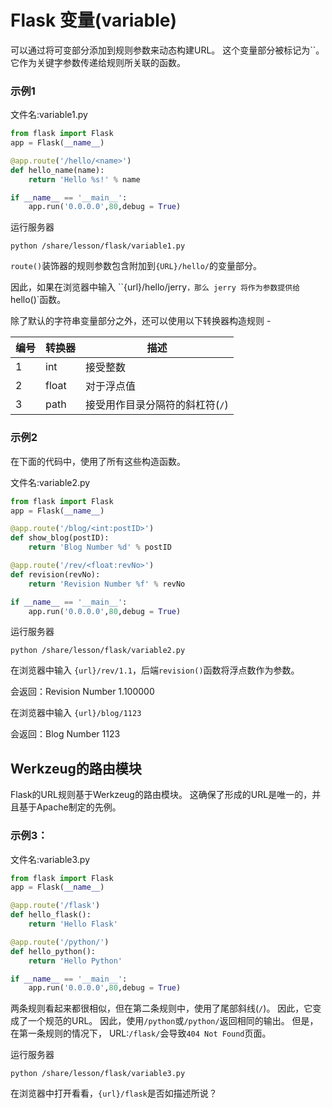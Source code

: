 # Flask 变量(variable)

可以通过将可变部分添加到规则参数来动态构建URL。 这个变量部分被标记为``。 它作为关键字参数传递给规则所关联的函数。

### 示例1

文件名:variable1.py

```python
from flask import Flask
app = Flask(__name__)

@app.route('/hello/<name>')
def hello_name(name):
    return 'Hello %s!' % name

if __name__ == '__main__':
    app.run('0.0.0.0',80,debug = True)
```

运行服务器

```
python /share/lesson/flask/variable1.py
```

`route()`装饰器的规则参数包含附加到`{URL}/hello/`的变量部分。

因此，如果在浏览器中输入 ``{url}/hello/jerry`，那么 jerry 将作为参数提供给`hello()`函数。

除了默认的字符串变量部分之外，还可以使用以下转换器构造规则 -

| 编号 | 转换器 | 描述                            |
| ---- | ------ | ------------------------------- |
| 1    | int    | 接受整数                        |
| 2    | float  | 对于浮点值                      |
| 3    | path   | 接受用作目录分隔符的斜杠符(`/`) |

### 示例2

在下面的代码中，使用了所有这些构造函数。

文件名:variable2.py

```python
from flask import Flask
app = Flask(__name__)

@app.route('/blog/<int:postID>')
def show_blog(postID):
    return 'Blog Number %d' % postID

@app.route('/rev/<float:revNo>')
def revision(revNo):
    return 'Revision Number %f' % revNo

if __name__ == '__main__':
    app.run('0.0.0.0',80,debug = True)
```

运行服务器

```
python /share/lesson/flask/variable2.py
```

在浏览器中输入 `{url}/rev/1.1`，后端`revision()`函数将浮点数作为参数。

会返回：Revision Number 1.100000

在浏览器中输入 `{url}/blog/1123`

会返回：Blog Number 1123

## Werkzeug的路由模块

Flask的URL规则基于Werkzeug的路由模块。 这确保了形成的URL是唯一的，并且基于Apache制定的先例。

### 示例3：

文件名:variable3.py

```python
from flask import Flask
app = Flask(__name__)

@app.route('/flask')
def hello_flask():
    return 'Hello Flask'

@app.route('/python/')
def hello_python():
    return 'Hello Python'

if __name__ == '__main__':
    app.run('0.0.0.0',80,debug = True)
```

两条规则看起来都很相似，但在第二条规则中，使用了尾部斜线(`/`)。 因此，它变成了一个规范的URL。 因此，使用`/python`或`/python/`返回相同的输出。 但是，在第一条规则的情况下， URL:`/flask/`会导致`404 Not Found`页面。

运行服务器

```
python /share/lesson/flask/variable3.py
```

在浏览器中打开看看，`{url}/flask`是否如描述所说？